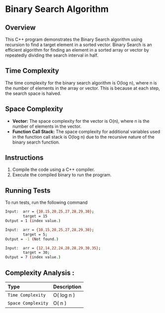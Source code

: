 # Binary Search Algorithm

## Overview

This C++ program demonstrates the Binary Search algorithm using recursion to find a target element in a sorted vector. Binary Search is an efficient algorithm for finding an element in a sorted array or vector by repeatedly dividing the search interval in half.

## Time Complexity

The time complexity for the binary search algorithm is O(log n), where n is the number of elements in the array or vector. This is because at each step, the search space is halved.

## Space Complexity

- **Vector:** The space complexity for the vector is O(n), where n is the number of elements in the vector.
- **Function Call Stack:** The space complexity for additional variables used in the function call stack is O(log n) due to the recursive nature of the binary search function.

## Instructions

1. Compile the code using a C++ compiler.
2. Execute the compiled binary to run the program.

## Running Tests

To run tests, run the following command

```bash
Input:  arr = {10,15,20,25,27,28,29,30};
        target = 15         
Output = 1 (index value.)
```
```bash
Input:  arr = {10,15,20,25,27,28,29,30};
        target = 5;     
Output = -1 (Not found.)
```
```bash
Input:  arr = {12,14,22,24,28,28,29,30,35};
        target = 30;     
Output = 7 (index value.)
```



## Complexity Analysis :


| Type                | Description                |
| :-------            | :------------------------- |
| `Time Complexity`   | O( log n )        |
| `Space Complexity`  | O( n )           |
